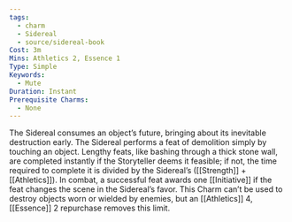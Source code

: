 ```yaml
---
tags:
  - charm
  - Sidereal
  - source/sidereal-book
Cost: 3m
Mins: Athletics 2, Essence 1
Type: Simple
Keywords:
  - Mute
Duration: Instant
Prerequisite Charms:
  - None
---
```

The Sidereal consumes an object’s future, bringing about its inevitable destruction early. The Sidereal performs a feat of demolition simply by touching an object. Lengthy feats, like bashing through a thick stone wall, are completed instantly if the Storyteller deems it feasible; if not, the time required to complete it is divided by the Sidereal’s ([[Strength]] + [[Athletics]]). In combat, a successful feat awards one [[Initiative]] if the feat changes the scene in the Sidereal’s favor. This Charm can’t be used to destroy objects worn or wielded by enemies, but an [[Athletics]] 4, [[Essence]] 2 repurchase removes this limit.